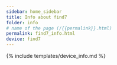 ```yaml
---
sidebar: home_sidebar
title: Info about find7
folder: info
# name of the page (/{{permalink}}.html)
permalink: find7_info.html
device: find7
---
```

{% include templates/device_info.md %}
